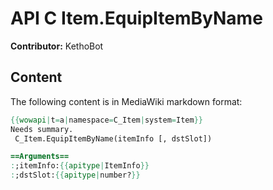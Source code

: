 # API C Item.EquipItemByName

**Contributor:** KethoBot

## Content

The following content is in MediaWiki markdown format:

```mediawiki
{{wowapi|t=a|namespace=C_Item|system=Item}}
Needs summary.
 C_Item.EquipItemByName(itemInfo [, dstSlot])

==Arguments==
:;itemInfo:{{apitype|ItemInfo}}
:;dstSlot:{{apitype|number?}}
```